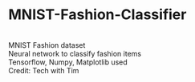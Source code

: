 # MNIST-Fashion-Classifier
<br>
MNIST Fashion dataset 
<br>
Neural network to classify fashion items
<br>
Tensorflow, Numpy, Matplotlib used
<br>
Credit: Tech with Tim
